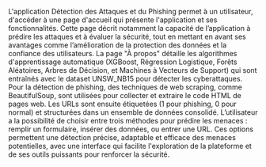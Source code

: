L'application Détection des Attaques et du Phishing permet à un utilisateur, d'accéder à une page d'accueil qui présente l'application et ses fonctionnalités. Cette page décrit notamment la capacité de l’application à prédire les attaques et à évaluer la sécurité, tout en mettant en avant ses avantages comme l’amélioration de la protection des données et la confiance des utilisateurs. La page "À propos" détaille les algorithmes d'apprentissage automatique (XGBoost, Régression Logistique, Forêts Aléatoires, Arbres de Décision, et Machines à Vecteurs de Support) qui sont entraînés avec le dataset UNSW_NB15 pour détecter les cyberattaques. Pour la détection de phishing, des techniques de web scraping, comme BeautifulSoup, sont utilisées pour collecter et extraire le code HTML de pages web. Les URLs sont ensuite étiquetées (1 pour phishing, 0 pour normal) et structurées dans un ensemble de données consolidé. L’utilisateur a la possibilité de choisir entre trois méthodes pour prédire les menaces : remplir un formulaire, insérer des données, ou entrer une URL. Ces options permettent une détection précise, adaptable et efficace des menaces potentielles, avec une interface qui facilite l'exploration de la plateforme et de ses outils puissants pour renforcer la sécurité.
